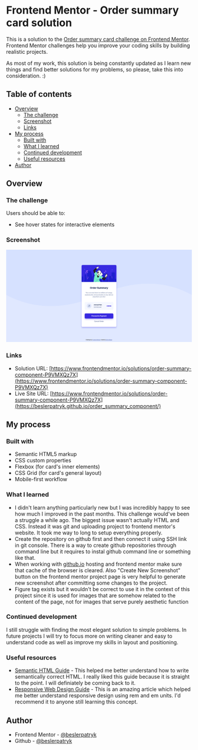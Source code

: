 # Frontend Mentor - Order summary card solution

This is a solution to the [Order summary card challenge on Frontend Mentor](https://www.frontendmentor.io/challenges/order-summary-component-QlPmajDUj). Frontend Mentor challenges help you improve your coding skills by building realistic projects.

As most of my work, this solution is being constantly updated as I learn new things and find better solutions for my problems, so please, take this into consideration. :)

## Table of contents

-   [Overview](#overview)
    -   [The challenge](#the-challenge)
    -   [Screenshot](#screenshot)
    -   [Links](#links)
-   [My process](#my-process)
    -   [Built with](#built-with)
    -   [What I learned](#what-i-learned)
    -   [Continued development](#continued-development)
    -   [Useful resources](#useful-resources)
-   [Author](#author)

## Overview

### The challenge

Users should be able to:

-   See hover states for interactive elements

### Screenshot

![](./screenshot.png)

### Links

-   Solution URL: [https://www.frontendmentor.io/solutions/order-summary-component-P9VMXQz7X](https://www.frontendmentor.io/solutions/order-summary-component-P9VMXQz7X)
-   Live Site URL: [https://www.frontendmentor.io/solutions/order-summary-component-P9VMXQz7X](https://beslerpatryk.github.io/order_summary_component/)

## My process

### Built with

-   Semantic HTML5 markup
-   CSS custom properties
-   Flexbox (for card's inner elements)
-   CSS Grid (for card's general layout)
-   Mobile-first workflow

### What I learned

-   I didn't learn anything particularly new but I was incredibly happy to see how much I improved in the past months. This challenge would've been a struggle a while ago. The biggest issue wasn't actually HTML and CSS. Instead it was git and uploading project to frontend mentor's website. It took me way to long to setup everything properly.
-   Create the repository on github first and then connect it using SSH link in git console. There is a way to create github repositories through command line but it requires to instal github command line or something like that.
-   When working with [github.io](http://github.io) hosting and frontend mentor make sure that cache of the browser is cleared. Also "Create New Screenshot" button on the frontend mentor project page is very helpful to generate new screenshot after committing some changes to the project.
-   Figure tag exists but it wouldn't be correct to use it in the context of this project since it is used for images that are somehow related to the content of the page, not for images that serve purely aesthetic function

### Continued development

I still struggle with finding the most elegant solution to simple problems. In future projects I will try to focus more on writing cleaner and easy to understand code as well as improve my skills in layout and positioning.

### Useful resources

-   [Semantic HTML Guide](https://www.w3schools.com/html/html5_semantic_elements.aspm) - This helped me better understand how to write semantically correct HTML. I really liked this guide because it is straight to the point. I will definiately be coming back to it.
-   [Responsive Web Design Guide](https://dev.to/romankhan/a-complete-guide-of-responsive-web-design-using-css-rem-and-em-units-4j6k) - This is an amazing article which helped me better understand responsive design using rem and em units. I'd recommend it to anyone still learning this concept.

## Author

-   Frontend Mentor - [@beslerpatryk](https://www.frontendmentor.io/profile/beslerpatryk)
-   Github - [@beslerpatryk](https://github.com/beslerpatryk)
